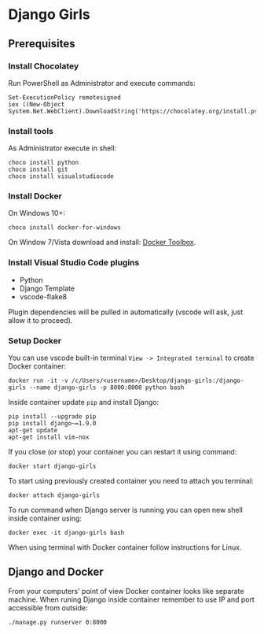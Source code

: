 # Django Girls

## Prerequisites

### Install Chocolatey

Run PowerShell as Administrator and execute commands:
```
Set-ExecutionPolicy remotesigned
iex ((New-Object System.Net.WebClient).DownloadString('https://chocolatey.org/install.ps1'))
```

### Install tools
As Administrator execute in shell:
```
choco install python
choco install git
choco install visualstudiocode
```

### Install Docker
On Windows 10+:
```
choco install docker-for-windows
```
On Window 7/Vista download and install: [Docker Toolbox](https://github.com/docker/toolbox/releases/tag/v1.12.3).

### Install Visual Studio Code plugins
 * Python
 * Django Template
 * vscode-flake8

 Plugin dependencies will be pulled in automatically (vscode will ask, just allow it to proceed).

### Setup Docker
You can use vscode built-in terminal `View -> Integrated terminal` to create Docker container:
```
docker run -it -v /c/Users/<username>/Desktop/django-girls:/django-girls --name django-girls -p 8000:8000 python bash
```

Inside container update `pip` and install Django:
```
pip install --upgrade pip
pip install django~=1.9.0
apt-get update
apt-get install vim-nox
```

If you close (or stop) your container you can restart it using command:
```
docker start django-girls
```

To start using previously created container you need to attach you terminal:
```
docker attach django-girls
```

To run command when Django server is running you can open new shell inside container using:
```
docker exec -it django-girls bash
```

When using terminal with Docker container follow instructions for Linux.

## Django and Docker
From your computers' point of view Docker container looks like separate machine. When runing Django inside container remember to use IP and port accessible from outside:
```
./manage.py runserver 0:8000
```